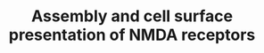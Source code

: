 ---
annotations:
- type: Pathway Ontology
  value: transport pathway
- type: Pathway Ontology
  value: glutamate signaling pathway via NMDA receptor
authors:
- ReactomeTeam
- DeSl
description: N-methyl-D-aspartate receptors (NMDARs) are tetramers that consist of
  two GluN1 (GRIN1) subunits and two subunits that belong to either the GluN2 (GRIN2)
  subfamily (GluN2A, GluN2B, GluN2C and GluN2D) or the GluN3 (GRIN3) subfamily (GluN3A
  and GluN3B). The GluN2/GluN3 subunits in the NMDA tetramer can either be identical,
  constituting an NMDA di-heteromer (di-heterotetramer), which consists of two subunit
  types, GluN1 and one of GluN2s/GluN3s, or they can be two different GluN2/GluN3
  proteins, constituting an NMDA tri-heteromer (tri-heterotetramer), which consists
  of three subunit types, GluN1 and two of GluN2s/GluN3s (Monyer et al. 1992, Wafford
  et al. 1993, Sheng et al. 1994, Dunah et al. 1998, Perez-Otano et al. 2001, Chatterton
  et al. 2002, Matsuda et al. 2002, Yamakura et al. 2005, Nilsson et al. 2007, Hansen
  et al. 2014, Kaiser et al. 2018, Bhattacharya et al. 2018, Bhattacharya and Traynelis
  2018).<br>NMDA tetramers assemble in the endoplasmic reticulum and traffic to the
  plasma membrane as part of transport vesicles (McIlhinney et al. 1998, Perez-Otano
  et al. 2001). NMDA receptor subunits undergo N-glycosylation, which impacts their
  trafficking from the endoplasmic reticulum to the plasma membrane. Trafficking efficiency
  may vary among different subunits of NMDARs (Lichnereva et al. 2015). Mechanistic
  details, such as glycosyl transferases involved and the type of sugar side chains
  added, are not known.<br>As there are eight splicing isoforms of GluN1, four different
  GluN2 and two different GluN3 proteins, many different combinations of NMDAR subunits
  are possible, but only a handful of distinct NMDAR receptors have been experimentally
  confirmed and functionally studied. The composition of NMDARs affects trafficking,
  spatial (including synaptic) localization, ligand preference, channel conductivity
  and downstream signal transmission. Prevalent NMDARs differ at different stages
  of neuronal development, in different regions of the central nervous system, and
  at different levels of neuronal activity. For review, please refer to Lau and Zukin
  2007, Traynelis et al. 2010, Paoletti et al. 2013, PÃ©rez-OtaÃ±o et al. 2016, Iacobucci
  and Popescu 2017.  View original pathway at [http://www.reactome.org/PathwayBrowser/#DIAGRAM=9609736
  Reactome].
last-edited: 2021-01-25
organisms:
- Homo sapiens
redirect_from:
- /index.php/Pathway:WP5007
- /instance/WP5007
schema-jsonld:
- '@context': https://schema.org/
  '@id': https://wikipathways.github.io/pathways/WP5007.html
  '@type': Dataset
  creator:
    '@type': Organization
    name: WikiPathways
  description: N-methyl-D-aspartate receptors (NMDARs) are tetramers that consist
    of two GluN1 (GRIN1) subunits and two subunits that belong to either the GluN2
    (GRIN2) subfamily (GluN2A, GluN2B, GluN2C and GluN2D) or the GluN3 (GRIN3) subfamily
    (GluN3A and GluN3B). The GluN2/GluN3 subunits in the NMDA tetramer can either
    be identical, constituting an NMDA di-heteromer (di-heterotetramer), which consists
    of two subunit types, GluN1 and one of GluN2s/GluN3s, or they can be two different
    GluN2/GluN3 proteins, constituting an NMDA tri-heteromer (tri-heterotetramer),
    which consists of three subunit types, GluN1 and two of GluN2s/GluN3s (Monyer
    et al. 1992, Wafford et al. 1993, Sheng et al. 1994, Dunah et al. 1998, Perez-Otano
    et al. 2001, Chatterton et al. 2002, Matsuda et al. 2002, Yamakura et al. 2005,
    Nilsson et al. 2007, Hansen et al. 2014, Kaiser et al. 2018, Bhattacharya et al.
    2018, Bhattacharya and Traynelis 2018).<br>NMDA tetramers assemble in the endoplasmic
    reticulum and traffic to the plasma membrane as part of transport vesicles (McIlhinney
    et al. 1998, Perez-Otano et al. 2001). NMDA receptor subunits undergo N-glycosylation,
    which impacts their trafficking from the endoplasmic reticulum to the plasma membrane.
    Trafficking efficiency may vary among different subunits of NMDARs (Lichnereva
    et al. 2015). Mechanistic details, such as glycosyl transferases involved and
    the type of sugar side chains added, are not known.<br>As there are eight splicing
    isoforms of GluN1, four different GluN2 and two different GluN3 proteins, many
    different combinations of NMDAR subunits are possible, but only a handful of distinct
    NMDAR receptors have been experimentally confirmed and functionally studied. The
    composition of NMDARs affects trafficking, spatial (including synaptic) localization,
    ligand preference, channel conductivity and downstream signal transmission. Prevalent
    NMDARs differ at different stages of neuronal development, in different regions
    of the central nervous system, and at different levels of neuronal activity. For
    review, please refer to Lau and Zukin 2007, Traynelis et al. 2010, Paoletti et
    al. 2013, PÃ©rez-OtaÃ±o et al. 2016, Iacobucci and Popescu 2017.  View original
    pathway at [http://www.reactome.org/PathwayBrowser/#DIAGRAM=9609736 Reactome].
  keywords:
  - 'LRRC7 '
  - 'CAMK2D '
  - GRIN1:GRIN2A:GRIN2D
  - 'GRIN2C '
  - DLG1 homotetramer
  - 'GRIN1 '
  - GRIN1:GRIN3
  - GRIN1:GRIN2B
  - GRIN1:GRIN2A:GRIN2B
  - LIN7:CASK:APBA1
  - 'CAMK2G '
  - 'DLG2 '
  - KIF17 dimer
  - 'KIF17 '
  - 'DLG1 '
  - GRIN1:GRIN2B:GRIN3A
  - GRIN2B
  - GRIN3A
  - NEFL
  - NBEA
  - 'GRIN1:GRIN2A,C,D di-heteromers,GRIN1:GRIN2 tri-heteromers '
  - Activation of NMDA
  - receptors:DLG4:DLG1,DLG2,DLG3,DLG4:NEFL:ACTN2
  - Pi
  - 'CASK '
  - 'LIN7A '
  - receptors:DLG4:DLG1,DLG2,DLG3,DLG4
  - 'NBEA '
  - GRIN1:GRIN2A:GRIN3B
  - tri-heteromers
  - CaMKII dodecamer
  - 'GRIN2D '
  - GRIN3B
  - 'ACTN2 '
  - 'GRIN2B '
  - 'NEFL '
  - 'Microtubule protofilament '
  - receptors
  - di-heterotetramer:LIN7:CASK:APBA1:DLG1:KIF17:Microtubule
  - 'CAMK2B '
  - 'LIN7C '
  - GRIN1:GRIN2B:GRIN2D
  - LRRC7
  - 'LIN7B '
  - GRIN1:GRIN2A:GRIN2C
  - di-heteromers,
  - receptors:DLG4:DLG1,DLG2,DLG3,DLG4:NEFL
  - GRIN1:GRIN3A
  - 'APBA1 '
  - Microtubule
  - 'GRIN3B '
  - GRIN1:GRIN2B:GRIN3B
  - DLG4
  - 'GRIN3A '
  - receptors and
  - ACTN2 homodimer
  - GRIN1:GRIN2A:GRIN3A
  - di-heterotetramer
  - 'CAMK2A '
  - 'DLG4 '
  - GRIN1:GRIN2C
  - DLG1,DLG2,DLG3,DLG4
  - GRIN1:GRIN2A,C,D
  - GRIN1:GRIN3B
  - GRIN1:GRIN2 NMDA
  - ATP
  - GRIN1:GRIN2D
  - 'GRIN2A '
  - GRIN1:GRIN2A
  - proteins
  - di-heteromers,GRIN1:GRIN2 tri-heteromers
  - postsynaptic events
  - GRIN2D
  - GRIN1
  - ADP
  - GRIN1:GRIN2
  - DLG3
  - di-heteromers,(GRIN1:GRIN2:GRIN3 tri-heteromers)
  - GRIN2C
  - GRIN2A
  - 'DLG3 '
  - NBEA:DLG3
  - tri-heterotetramer
  - receptors:PSD
  - NMDA
  license: CC0
  name: Assembly and cell surface presentation of NMDA receptors
seo: CreativeWork
title: Assembly and cell surface presentation of NMDA receptors
wpid: WP5007
---
